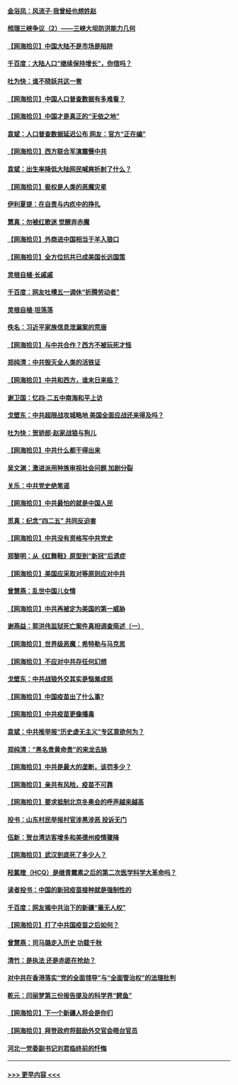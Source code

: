 #### [金浴凤：风流子‧我曾经也想姓赵](../pages/nsc993/n12920911.md?t=05032201) 
#### [梳理三峡争议（2）——三峡大坝防洪能力几何](../pages/nsc993/n12920173.md?t=05032201) 
#### [【网海拾贝】中国大陆不是市场是陷阱](../pages/nsc993/n12920143.md?t=05032201) 
#### [千百度：大陆人口“继续保持增长”，你信吗？](../pages/nsc993/n12918946.md?t=05032201) 
#### [吐为快：谁不晓妖共这一套](../pages/nsc993/n12918941.md?t=05032201) 
#### [【网海拾贝】中国人口普查数据有多难看？](../pages/nsc993/n12917822.md?t=05032201) 
#### [【网海拾贝】中国才是真正的“无依之地”](../pages/nsc993/n12915845.md?t=05032201) 
#### [袁斌：人口普查数据延迟公布 网友：官方“正在编”](../pages/nsc993/n12915748.md?t=05032201) 
#### [【网海拾贝】西方联合军演震慑中共](../pages/nsc993/n12913466.md?t=05032201) 
#### [袁斌：出生率降低大陆网民喊爽折射了什么？](../pages/nsc993/n12913365.md?t=05032201) 
#### [【网海拾贝】极权是人类的恶魔灾星](../pages/nsc993/n12910697.md?t=05032201) 
#### [伊利夏提：在自责与内疚中的挣扎](../pages/nsc993/n12910493.md?t=05032201) 
#### [慧真：勿被红歌迷 觉醒弃赤魔](../pages/nsc993/n12910485.md?t=05032201) 
#### [【网海拾贝】外商进中国相当于羊入狼口](../pages/nsc993/n12908274.md?t=05032201) 
#### [【网海拾贝】全方位抗共已成美国长远国策](../pages/nsc993/n12906878.md?t=05032201) 
#### [灵根自植‧长戚戚](../pages/nsc993/n12905585.md?t=05032201) 
#### [千百度：网友吐槽五一调休“折腾劳动者”](../pages/nsc993/n12905934.md?t=05032201) 
#### [灵根自植‧坦荡荡](../pages/nsc993/n12905562.md?t=05032201) 
#### [佚名：习近平家族信息泄漏案的荒唐](../pages/nsc993/n12904705.md?t=05032201) 
#### [【网海拾贝】与中共合作？西方不被玩死才怪](../pages/nsc993/n12903873.md?t=05032201) 
#### [郑纯清：中共毁灭全人类的活铁证](../pages/nsc993/n12903785.md?t=05032201) 
#### [【网海拾贝】中共和西方，谁末日来临？](../pages/nsc993/n12903482.md?t=05032201) 
#### [谢卫国：忆四‧二五中南海和平上访](../pages/nsc993/n12902192.md?t=05032201) 
#### [戈壁东：中共超限战攻城略地 美国全面应战还来得及吗？](../pages/nsc993/n12902297.md?t=05032201) 
#### [吐为快：贺骄郎‧赵家战狼与狗儿](../pages/nsc993/n12902280.md?t=05032201) 
#### [【网海拾贝】中共什么都干得出来](../pages/nsc993/n12897500.md?t=05032201) 
#### [吴文渊：激进派用种族审视社会问题 加剧分裂](../pages/nsc993/n12893881.md?t=05032201) 
#### [关乐：中共党史绝笔谣](../pages/nsc993/n12897270.md?t=05032201) 
#### [【网海拾贝】中共最怕的就是中国人民](../pages/nsc993/n12894705.md?t=05032201) 
#### [觅真：纪念“四二五” 共同反迫害](../pages/nsc993/n12894553.md?t=05032201) 
#### [【网海拾贝】中共没有资格写中共党史](../pages/nsc993/n12892231.md?t=05032201) 
#### [郑黎明：从《红舞鞋》原型到“新冠”后遗症](../pages/nsc993/n12890469.md?t=05032201) 
#### [【网海拾贝】美国应采取对等原则应对中共](../pages/nsc993/n12889176.md?t=05032201) 
#### [曾慧燕：乱世中国儿女情](../pages/nsc993/n12887931.md?t=05032201) 
#### [【网海拾贝】中共再被定为美国的第一威胁](../pages/nsc993/n12887580.md?t=05032201) 
#### [谢燕益：郭洪伟监狱死亡案件真相调查简述（一）](../pages/nsc993/n12885648.md?t=05032201) 
#### [【网海拾贝】世界级恶魔：希特勒与马克思](../pages/nsc993/n12884062.md?t=05032201) 
#### [【网海拾贝】不应对中共存任何幻想](../pages/nsc993/n12881460.md?t=05032201) 
#### [戈壁东：中共战狼外交其实是恼羞成怒](../pages/nsc993/n12880392.md?t=05032201) 
#### [【网海拾贝】中国疫苗出了什么事?](../pages/nsc993/n12879124.md?t=05032201) 
#### [【网海拾贝】中共疫苗更像播毒](../pages/nsc993/n12876631.md?t=05032201) 
#### [袁斌：中共推举报“历史虚无主义”专区意欲何为？](../pages/nsc993/n12876530.md?t=05032201) 
#### [郑纯清：“黑名贵黄命贵”的来龙去脉](../pages/nsc993/n12875589.md?t=05032201) 
#### [【网海拾贝】中共是最大的垄断，该罚多少？](../pages/nsc993/n12874006.md?t=05032201) 
#### [【网海拾贝】亲共有风险，疫苗不可靠](../pages/nsc993/n12872224.md?t=05032201) 
#### [【网海拾贝】要求抵制北京冬奥会的呼声越来越高](../pages/nsc993/n12868962.md?t=05032201) 
#### [投书：山东村民举报村官涉黑涉恶 投诉无门](../pages/nsc993/n12869726.md?t=05032201) 
#### [伍新：贺台湾访客增多和美德州疫情骤降](../pages/nsc993/n12865651.md?t=05032201) 
#### [【网海拾贝】武汉到底死了多少人？](../pages/nsc993/n12863707.md?t=05032201) 
#### [羟氯喹（HCQ）是继青霉素之后的第二次医学科学大革命吗？](../pages/nsc993/n12638564.md?t=05032201) 
#### [读者投书：中国的新冠疫苗接种就是强制性的](../pages/nsc993/n12859932.md?t=05032201) 
#### [千百度：网友揭中共治下的新疆“毫无人权”](../pages/nsc993/n12858385.md?t=05032201) 
#### [【网海拾贝】打了中共国疫苗之后如何？](../pages/nsc993/n12857866.md?t=05032201) 
#### [曾慧燕：司马璐走入历史 功载千秋](../pages/nsc993/n12856996.md?t=05032201) 
#### [清竹：是执法 还是赤匪在抢劫？](../pages/nsc993/n12856952.md?t=05032201) 
#### [对中共在香港落实“党的全面领导”与“全面管治权”的法理批判](../pages/nsc993/n12856929.md?t=05032201) 
#### [乾元：闫丽梦第三份报告提及的科学界“鳄鱼”](../pages/nsc993/n12855985.md?t=05032201) 
#### [【网海拾贝】下一个新疆人将会是你们](../pages/nsc993/n12855864.md?t=05032201) 
#### [【网海拾贝】拜登政府将鼓励外交官会晤台官员](../pages/nsc993/n12853615.md?t=05032201) 
#### [河北一党委副书记刘君临终前的忏悔](../pages/nsc993/n12849420.md?t=05032201) 

----
#### [ >>> 更早内容 <<< ](../indexes/nsc993-earlier.md)
